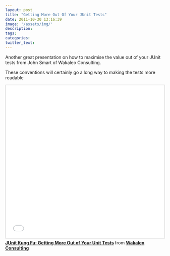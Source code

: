 ```yaml
---
layout: post
title: "Getting More Out Of Your JUnit Tests"
date: 2011-10-30 13:16:39
image: '/assets/img/'
description:
tags:
categories:
twitter_text:
---
```


Another great presentation on how to maximise the value out of your JUnit tests from John Smart of Wakaleo Consulting.

These conventions will certainly go a long way to making the tests more readable

<iframe src="//www.slideshare.net/slideshow/embed_code/key/zxp8De6JbegAei" width="595" height="485" frameborder="0" marginwidth="0" marginheight="0" scrolling="no" style="border:1px solid #CCC; border-width:1px; margin-bottom:5px; max-width: 100%;" allowfullscreen> </iframe> <div style="margin-bottom:5px"> <strong> <a href="//www.slideshare.net/wakaleo/junit-kung-fu-getting-more-out-of-your-unit-tests" title="JUnit Kung Fu: Getting More Out of Your Unit Tests" target="_blank">JUnit Kung Fu: Getting More Out of Your Unit Tests</a> </strong> from <strong><a target="_blank" href="//www.slideshare.net/wakaleo">Wakaleo Consulting</a></strong> </div>


